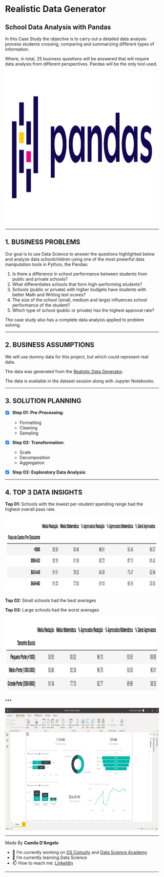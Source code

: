 # **Realistic Data Generator**

## School Data Analysis with Pandas

In this Case Study the objective is to carry out a detailed data analysis process students crossing, comparing and summarizing different types of information.

Where, in total, 25 business questions will be answered that will require data analysis from different perspectives. Pandas will be the only tool used.


<div align="center">
<p float="left">
    <img src="/images/pandas.png" width="1000" height="500"/>
</p>
</div>

***
## 1. BUSINESS PROBLEMS

Our goal is to use Data Science to answer the questions highlighted below and analyze data
schoolchildren using one of the most powerful data manipulation tools in
Python, the Pandas:

1. Is there a difference in school performance between students from public and private schools?
2. What differentiates schools that form high-performing students?
3. Schools (public or private) with higher budgets have students with better Math and Writing test scores?
4. The size of the school (small, medium and large) influences school performance of the student?
5. Which type of school (public or private) has the highest approval rate?

The case study also has a complete data analysis applied to problem solving.
 
***
## 2. BUSINESS ASSUMPTIONS

We will use dummy data for this project, but which could represent real data.

The data was generated from the [Realistic Data Generator](https://www.mockaroo.com).

The data is available in the dataset session along with Jupyter Notebooks.

***
## 3. SOLUTION PLANNING

- [x] **Step 01:** **Pre-Processing**:

	* Formatting
	* Cleaning
	* Sampling
	
- [x] **Step 02:** **Transformation**:

	* Scale
	* Decomposition
	* Aggregation

- [x] **Step 03:** **Exploratory Data Analysis**:

***
## 4. TOP 3 DATA INSIGHTS


**Top 01:** Schools with the lowest per-student spending range had the highest overall pass rate.

<div align="center">
<p float="left">
    <img src="/images/top_1.png" width="500" height="250"/>
</p>
</div>

**Top 02:** Small schools had the best averages


**Top 03:** Large schools had the worst averages

<div align="center">
<p float="left">
    <img src="/images/top_2.png" width="500" height="250"/>
</p>
</div>
***
<div align="center">
<p float="left">
    <img src="/images/dash.png" width="700" height="400"/>
</p>
</div>

***

Made By **Camila D'Angelo**

- 🔭 I’m currently working on [DS Comuity](https://www.comunidadedatascience.com/) and [Data Science Academy](https://www.datascienceacademy.com.br/bundle/formacao-cientista-de-dados)
- 🌱 I’m currently learning Data Science
- 📫 How to reach me:  [LinkeldIn](https://www.linkedin.com/in/camiladangelotempesta/)

***

